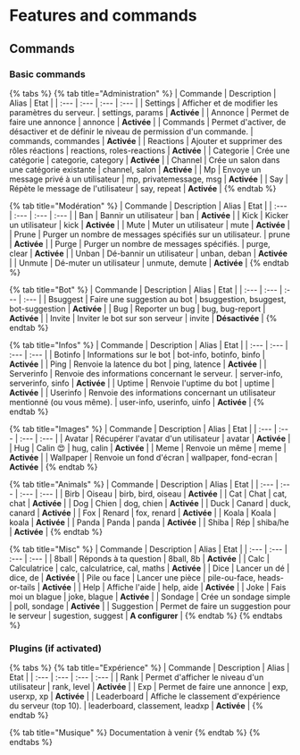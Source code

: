 # Features and commands

## Commands

### Basic commands

{% tabs %}
{% tab title="Administration" %}
| Commande | Description | Alias | Etat |
| :--- | :--- | :--- | :--- |
| Settings | Afficher et de modifier les paramètres du serveur. | settings, params | **Activée** |
| Annonce | Permet de faire une annonce | annonce | **Activée** |
| Commands | Permet d'activer, de désactiver et de définir le niveau de permission d'un commande. | commands, commandes | **Activée** |
| Reactions | Ajouter et supprimer des rôles réactions | reactions, roles-reactions | **Activée** |
| Categorie | Crée une catégorie | categorie, category | **Activée** |
| Channel | Crée un salon dans une catégorie existante | channel, salon | **Activée** |
| Mp | Envoye un message privé à un utilisateur | mp, privatemessage, msg | **Activée** |
| Say | Répète le message de l'utilisateur | say, repeat | **Activée** |
{% endtab %}

{% tab title="Modération" %}
| Commande | Description | Alias | Etat |
| :--- | :--- | :--- | :--- |
| Ban | Bannir un utilisateur | ban | **Activée** |
| Kick | Kicker un utilisateur | kick | **Activée** |
| Mute | Muter un utilisateur | mute | **Activée** |
| Prune | Purger un nombre de messages spécifiés sur un utilisateur. | prune | **Activée** |
| Purge | Purger un nombre de messages spécifiés. | purge, clear | **Activée** |
| Unban | Dé-bannir un utilisateur | unban, deban | **Activée** |
| Unmute | Dé-muter un utilisateur | unmute, demute | **Activée** |
{% endtab %}

{% tab title="Bot" %}
| Commande | Description | Alias | Etat |
| :--- | :--- | :--- | :--- |
| Bsuggest | Faire une suggestion au bot | bsuggestion, bsuggest, bot-suggestion | **Activée** |
| Bug | Reporter un bug | bug, bug-report | **Activée** |
| Invite | Inviter le bot sur son serveur | invite | **Désactivée** |
{% endtab %}

{% tab title="Infos" %}
| Commande | Description | Alias | Etat |
| :--- | :--- | :--- | :--- |
| Botinfo | Informations sur le bot | bot-info, botinfo, binfo | **Activée** |
| Ping | Renvoie la latence du bot | ping, latence | **Activée** |
| Serverinfo | Renvoie des informations concernant le serveur. | server-info, serverinfo, sinfo | **Activée** |
| Uptime | Renvoie l'uptime du bot | uptime | **Activée** |
| Userinfo | Renvoie des informations concernant un utilisateur mentionné \(ou vous même\). | user-info, userinfo, uinfo | **Activée** |
{% endtab %}

{% tab title="Images" %}
| Commande | Description | Alias | Etat |
| :--- | :--- | :--- | :--- |
| Avatar | Récupérer l'avatar d'un utilisateur | avatar | **Activée** |
| Hug | Calin 😍 | hug, calin | **Activée** |
| Meme | Renvoie un même | meme | **Activée** |
| Wallpaper | Renvoie un fond d'écran | wallpaper, fond-ecran | **Activée** |
{% endtab %}

{% tab title="Animals" %}
| Commande | Description | Alias | Etat |
| :--- | :--- | :--- | :--- |
| Birb | Oiseau | birb, bird, oiseau | **Activée** |
| Cat | Chat | cat, chat | **Activée** |
| Dog | Chien | dog, chien | **Activée** |
| Duck | Canard | duck, canard | **Activée** |
| Fox | Renard | fox, renard | **Activée** |
| Koala | Koala | koala | **Activée** |
| Panda | Panda | panda | **Activée** |
| Shiba | Rép | shiba/he | **Activée** |
{% endtab %}

{% tab title="Misc" %}
| Commande | Description | Alias | Etat |
| :--- | :--- | :--- | :--- |
| 8ball | Réponds à ta question | 8ball, 8b | **Activée** |
| Calc | Calculatrice | calc, calculatrice, cal, maths | **Activée** |
| Dice | Lancer un dé | dice, de | **Activée** |
| Pile ou face | Lancer une pièce | pile-ou-face, heads-or-tails | **Activée** |
| Help | Affiche l'aide | help, aide | **Activée** |
| Joke | Fais moi un blague | joke, blague | **Activée** |
| Sondage | Crée un sondage simple | poll, sondage | **Activée** |
| Suggestion | Permet de faire un suggestion pour le serveur | sugestion, suggest | **A configurer** |
{% endtab %}
{% endtabs %}

### Plugins \(if activated\)

{% tabs %}
{% tab title="Expérience" %}
| Commande | Description | Alias | Etat |
| :--- | :--- | :--- | :--- |
| Rank | Permet d'afficher le niveau d'un utilisateur | rank, level | **Activée** |
| Exp | Permet de faire une annonce | exp, userxp, xp | **Activée** |
| Leaderboard | Affiche le classement d'expérience du serveur \(top 10\). | leaderboard, classement, leadxp | **Activée** |
{% endtab %}

{% tab title="Musique" %}
Documentation à venir
{% endtab %}
{% endtabs %}

